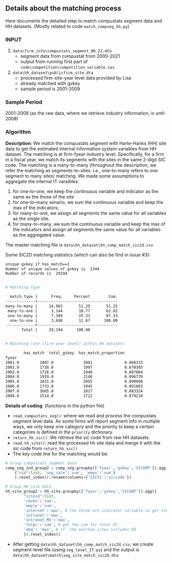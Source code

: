## Details about the matching process

Here documents the detailed step to match compustats segment data and HH datasets. (Mostly related to code `match_compseg_hh.py`)

### INPUT

1. `data\firm_info\compustats_segment_00_21.dta`
    - segment data from compustat from 2000-2021
    - output from running first part of `code\competition\competition_variable.sas`
2. `data\hh_dataset\publicfirm_site.dta`
    - processed firm-site-year level data provided by Lisa
    - already matched with gvkey
    - sample period is 2001-2009

### Sample Period

2001-2008 (as the raw data, where we retrieve industry information, is until 2008)

### Algorithm

**Description**: We match the compustats segment with Harte-Hanks (HH) site data to get the estimated internal information system variables from HH dataset. The matching is at firm-fyear-industry level. Specifically, for a firm in a fiscal year, we match its segments with the sites in the same 2-digit SIC code. The matching is a many-to-many (throughout the description, we refer the matching as segments-to-sites. i.e., one-to-many refers to one segment to many sites) matching. We made some assumptions to aggregate the internal IT varaibles: 

1. for one-to-one, we keep the continuous variable and indicator as the same as the those of the site 
2. for one-to-many senario, we sum the continuous variable and keep the max of the indicators; 
3. for many-to-one, we assign all segments the same value for all variables as the single site. 
4. for many-to-many, we sum the continuous variable and keep the max of the indicators and assign all segments the same value for all variables as the aggregated value.

The master matching file is `data\hh_dataset\hh_comp_match_sic2d.csv`

Some SIC2D matching statistics (which can also be find in issue #3):

```bash
unique gvkey if has_match==1
Number of unique values of gvkey is  2344
Number of records is  29194


# Matching Type

  match_type |      Freq.     Percent        Cum.
-------------+-----------------------------------
many-to-many |     14,963       51.25       51.25
 many-to-one |      3,144       10.77       62.02
 one-to-many |      7,389       25.31       87.33
  one-to-one |      3,698       12.67      100.00
-------------+-----------------------------------
       Total |     29,194      100.00


# Matching rate (firm-year level) within HH datasets

        has_match  total_gvkey  has_match_proportion
fyear
2001.0         1807.0             2081              0.868333
2002.0         1738.0             1997              0.870305
2003.0         1728.0             1948              0.887064
2004.0         1919.0             2140              0.896729
2005.0         1831.0             2055              0.890998
2006.0         1733.0             1945              0.891003
2007.0         1605.0             1817              0.883324
2008.0         1514.0             1722              0.879210
```


**Details of coding**: (functions in the python file)

- `read_compustats_seg()`: where we read and process the compustats segment level data. As some firms will report segment info in multiple ways, we only keep one category and the priority to keep a certain categories is defined in the `priority` dictionary.
- `return_hh_sic()`: We retrieve the sic code from raw HH datasets.
- `read_hh_site()`: read the processed hh site data and merge it with the sic code from `return_hh_sic()`
- The key code line for the matching would be:

```python
# Group compustats segment data
comp_seg_ind_group2 = comp_seg.groupby(['fyear','gvkey','SICGRP']).agg(
    {"sid":list, 'seg_sale':'sum', 'emps':'sum'}
    ).reset_index().rename(columns={'SICS1':'siccode'})

# Group HH_site data
hh_site_group2 = hh_site.groupby(['fyear','gvkey','SICGRP']).agg({
        "siteid":list, 
        'reven':'sum',
        'emple':'sum',
        'internet':'max', # the three are indicator variable so get the max
        'intranet':'max', 
        'intranet_MS':'max', 
        'totpc':'sum', # get the sum for total PC
        'ahq': 'max', # if  the matched sites includes HQ
        }).reset_index()

```
- After getting `data\hh_dataset\hh_comp_match_sic2d.csv`, we create segment-level file (using `seg_level_IT.py`) and the output is `data\hh_dataset\match\seg_site_match_sic2d.dta`
